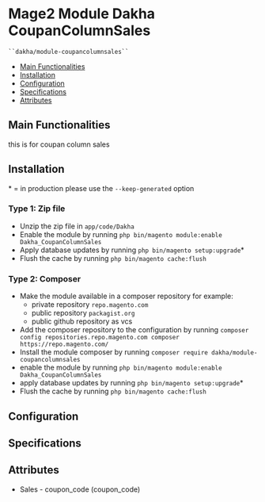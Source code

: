 # Mage2 Module Dakha CoupanColumnSales

    ``dakha/module-coupancolumnsales``

 - [Main Functionalities](#markdown-header-main-functionalities)
 - [Installation](#markdown-header-installation)
 - [Configuration](#markdown-header-configuration)
 - [Specifications](#markdown-header-specifications)
 - [Attributes](#markdown-header-attributes)


## Main Functionalities
this is for coupan column sales

## Installation
\* = in production please use the `--keep-generated` option

### Type 1: Zip file

 - Unzip the zip file in `app/code/Dakha`
 - Enable the module by running `php bin/magento module:enable Dakha_CoupanColumnSales`
 - Apply database updates by running `php bin/magento setup:upgrade`\*
 - Flush the cache by running `php bin/magento cache:flush`

### Type 2: Composer

 - Make the module available in a composer repository for example:
    - private repository `repo.magento.com`
    - public repository `packagist.org`
    - public github repository as vcs
 - Add the composer repository to the configuration by running `composer config repositories.repo.magento.com composer https://repo.magento.com/`
 - Install the module composer by running `composer require dakha/module-coupancolumnsales`
 - enable the module by running `php bin/magento module:enable Dakha_CoupanColumnSales`
 - apply database updates by running `php bin/magento setup:upgrade`\*
 - Flush the cache by running `php bin/magento cache:flush`


## Configuration




## Specifications




## Attributes

 - Sales - coupon_code (coupon_code)

